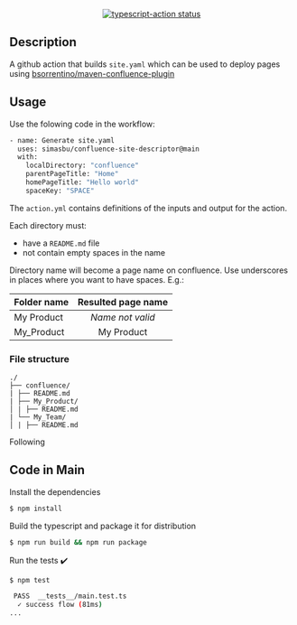 <p align="center">
  <a href="https://github.com/simasbu/confluence-site-descriptor/actions"><img alt="typescript-action status" src="https://github.com/simasbu/confluence-site-descriptor/workflows/build-test/badge.svg"></a>
</p>

## Description

A github action that builds `site.yaml` which can be used to deploy pages using [bsorrentino/maven-confluence-plugin](https://github.com/bsorrentino/maven-confluence-plugin)

## Usage

Use the folowing code in the workflow:

```bash
- name: Generate site.yaml
  uses: simasbu/confluence-site-descriptor@main
  with:
    localDirectory: "confluence"
    parentPageTitle: "Home"
    homePageTitle: "Hello world"
    spaceKey: "SPACE"
```

The `action.yml` contains definitions of the inputs and output for the action.

Each directory must:

- have a `README.md` file
- not contain empty spaces in the name

Directory name will become a page name on confluence. Use underscores in places where you want to have spaces. E.g.:

| Folder name | Resulted page name |
| ----------- | :----------------: |
| My Product  |  _Name not valid_  |
| My_Product  |     My Product     |

### File structure

`./`  
`├── confluence/`  
`| ├── README.md`  
`| ├── My_Product/`  
`│ | ├── README.md`  
`| └── My_Team/`  
`│ | ├── README.md`

Following

## Code in Main

Install the dependencies

```bash
$ npm install
```

Build the typescript and package it for distribution

```bash
$ npm run build && npm run package
```

Run the tests :heavy_check_mark:

```bash
$ npm test

 PASS  __tests__/main.test.ts
  ✓ success flow (81ms)
...
```
